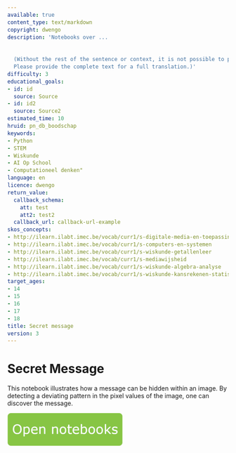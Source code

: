 ```yaml
---
available: true
content_type: text/markdown
copyright: dwengo
description: 'Notebooks over ...


  (Without the rest of the sentence or context, it is not possible to provide a translation.
  Please provide the complete text for a full translation.)'
difficulty: 3
educational_goals:
- id: id
  source: Source
- id: id2
  source: Source2
estimated_time: 10
hruid: pn_db_boodschap
keywords:
- Python
- STEM
- Wiskunde
- AI Op School
- Computationeel denken"
language: en
licence: dwengo
return_value:
  callback_schema:
    att: test
    att2: test2
  callback_url: callback-url-example
skos_concepts:
- http://ilearn.ilabt.imec.be/vocab/curr1/s-digitale-media-en-toepassingen
- http://ilearn.ilabt.imec.be/vocab/curr1/s-computers-en-systemen
- http://ilearn.ilabt.imec.be/vocab/curr1/s-wiskunde-getallenleer
- http://ilearn.ilabt.imec.be/vocab/curr1/s-mediawijsheid
- http://ilearn.ilabt.imec.be/vocab/curr1/s-wiskunde-algebra-analyse
- http://ilearn.ilabt.imec.be/vocab/curr1/s-wiskunde-kansrekenen-statistiek
target_ages:
- 14
- 15
- 16
- 17
- 18
title: Secret message
version: 3
---
```

# Secret Message

 This notebook illustrates how a message can be hidden within an image. By detecting a deviating pattern in the pixel values of the image, one can discover the message.

[![](embed/Knop.png "Button")](https://kiks.ilabt.imec.be/jupyterhub/?id=1520 "Notebooks Secret Message")